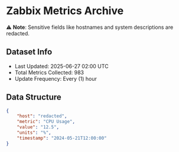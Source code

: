 # Zabbix Metrics Archive

⚠️ **Note**: Sensitive fields like hostnames and system descriptions are redacted.

## Dataset Info
- Last Updated: 2025-06-27 02:00 UTC
- Total Metrics Collected: 983
- Update Frequency: Every (1) hour

## Data Structure
```json
{
    "host": "redacted",
    "metric": "CPU Usage",
    "value": "12.5",
    "units": "%",
    "timestamp": "2024-05-21T12:00:00"
}
```
